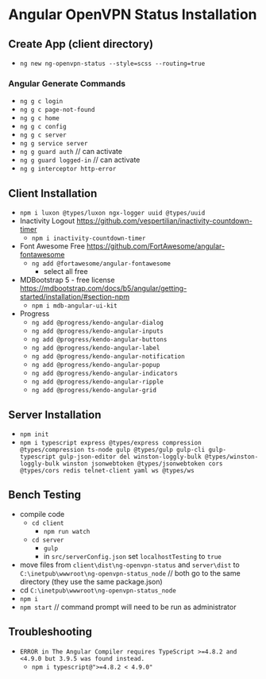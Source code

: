 # Angular OpenVPN Status Installation

## Create App (client directory)

- `ng new ng-openvpn-status --style=scss --routing=true`

### Angular Generate Commands

- `ng g c login`
- `ng g c page-not-found`
- `ng g c home`
- `ng g c config`
- `ng g c server`
- `ng g service server`
- `ng g guard auth` // can activate
- `ng g guard logged-in`  // can activate
- `ng g interceptor http-error`

## Client Installation

- `npm i luxon @types/luxon ngx-logger uuid @types/uuid`
- Inactivity Logout <https://github.com/vespertilian/inactivity-countdown-timer>
  - `npm i inactivity-countdown-timer`
- Font Awesome Free <https://github.com/FortAwesome/angular-fontawesome>
  - `ng add @fortawesome/angular-fontawesome`
    - select all free
- MDBootstrap 5 - free license <https://mdbootstrap.com/docs/b5/angular/getting-started/installation/#section-npm>
  - `npm i mdb-angular-ui-kit`
- Progress
  - `ng add @progress/kendo-angular-dialog`
  - `ng add @progress/kendo-angular-inputs`
  - `ng add @progress/kendo-angular-buttons`
  - `ng add @progress/kendo-angular-label`
  - `ng add @progress/kendo-angular-notification`
  - `ng add @progress/kendo-angular-popup`
  - `ng add @progress/kendo-angular-indicators`
  - `ng add @progress/kendo-angular-ripple`
  - `ng add @progress/kendo-angular-grid`

## Server Installation

- `npm init`
- `npm i typescript express @types/express compression @types/compression ts-node gulp @types/gulp gulp-cli gulp-typescript gulp-json-editor del winston-loggly-bulk @types/winston-loggly-bulk winston jsonwebtoken @types/jsonwebtoken cors @types/cors redis telnet-client yaml ws @types/ws`

## Bench Testing

- compile code
  - `cd client`
    - `npm run watch`
  - `cd server`
    - `gulp`
    - in `src/serverConfig.json` set `localhostTesting` to `true`
- move files from `client\dist\ng-openvpn-status` and `server\dist` to `C:\inetpub\wwwroot\ng-openvpn-status_node` // both go to the same directory (they use the same package.json)
- cd `C:\inetpub\wwwroot\ng-openvpn-status_node`
- `npm i`
- `npm start` // command prompt will need to be run as administrator

## Troubleshooting

- `ERROR in The Angular Compiler requires TypeScript >=4.8.2 and <4.9.0 but 3.9.5 was found instead.`
  - `npm i typescript@">=4.8.2 < 4.9.0"`
